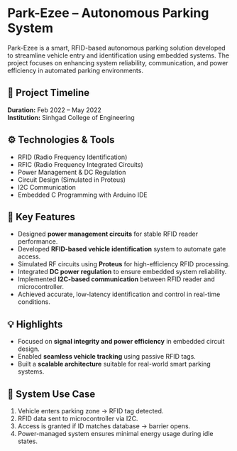 # Park-Ezee – Autonomous Parking System

Park-Ezee is a smart, RFID-based autonomous parking solution developed to streamline vehicle entry and identification using embedded systems. The project focuses on enhancing system reliability, communication, and power efficiency in automated parking environments.

## 📌 Project Timeline
**Duration:** Feb 2022 – May 2022  
**Institution:** Sinhgad College of Engineering

## ⚙️ Technologies & Tools

- RFID (Radio Frequency Identification)
- RFIC (Radio Frequency Integrated Circuits)
- Power Management & DC Regulation
- Circuit Design (Simulated in Proteus)
- I2C Communication
- Embedded C Programming with Arduino IDE

## 🔧 Key Features

- Designed **power management circuits** for stable RFID reader performance.
- Developed **RFID-based vehicle identification** system to automate gate access.
- Simulated RF circuits using **Proteus** for high-efficiency RFID processing.
- Integrated **DC power regulation** to ensure embedded system reliability.
- Implemented **I2C-based communication** between RFID reader and microcontroller.
- Achieved accurate, low-latency identification and control in real-time conditions.

## 💡 Highlights

- Focused on **signal integrity and power efficiency** in embedded circuit design.
- Enabled **seamless vehicle tracking** using passive RFID tags.
- Built a **scalable architecture** suitable for real-world smart parking systems.

## 🚗 System Use Case

1. Vehicle enters parking zone → RFID tag detected.
2. RFID data sent to microcontroller via I2C.
3. Access is granted if ID matches database → barrier opens.
4. Power-managed system ensures minimal energy usage during idle states.
